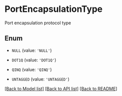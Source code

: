 # PortEncapsulationType

Port encapsulation protocol type

## Enum

* `NULL` (value: `'NULL'`)

* `DOT1Q` (value: `'DOT1Q'`)

* `QINQ` (value: `'QINQ'`)

* `UNTAGGED` (value: `'UNTAGGED'`)

[[Back to Model list]](../README.md#documentation-for-models) [[Back to API list]](../README.md#documentation-for-api-endpoints) [[Back to README]](../README.md)



